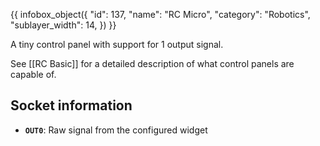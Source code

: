 {{ infobox_object({
	"id": 137,
	"name": "RC Micro",
	"category": "Robotics",
	"sublayer_width": 14,
}) }}

A tiny control panel with support for 1 output signal.

See [[RC Basic]] for a detailed description of what control panels are capable of.

## Socket information
- **`OUT0`**: Raw signal from the configured widget
